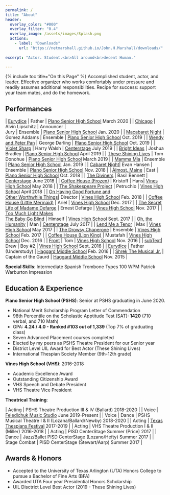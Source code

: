 ```yaml
---
permalink: /
title: "About"
header:
  overlay_color: "#000"
  overlay_filter: "0.4"
  overlay_image: /assets/images/Splash.png
  actions:
    - label: "Downloads"
      url: "https://netmarshall.github.io/John.H.Marshall/downloads/"
    
excerpt: "Actor. Student.<br>All around<br>decent Human."

---
```

{% include toc title="On this Page" %}
Accomplished student, actor, and leader. Effective organizer who works comfortably under pressure and readily assumes additional responsibilities. Recipe for success: support your team mates, and do the homework. 

## Performances

| [Eurydice](https://netmarshall.github.io/John.H.Marshall/gallery/#eurydice) | Father | [Plano Senior High School](https://www.pshstheatre.com/about) March 2020 |
| [Chicago](https://netmarshall.github.io/John.H.Marshall/gallery/#chicago) | Alvin Lipschitz \| Announcer \| <br>Jury \| Ensemble | [Plano Senior High School](https://www.pshstheatre.com/about) Jan. 2020 |
| [Macabaret Night](https://netmarshall.github.io/John.H.Marshall/gallery/#macabaret-night) | Gomez Addams \| Ensemble | [Plano Senior High School](https://www.pshstheatre.com/about) Oct. 2019 |
| [Wendy and Peter Pan](https://netmarshall.github.io/John.H.Marshall/gallery/#wendy-and-peter-pan) | George Darling | [Plano Senior High School](https://www.pshstheatre.com/about) Oct. 2019 |
| [Violet Sharp](https://netmarshall.github.io/John.H.Marshall/gallery/#violet-sharp) | Harry Walsh | [Centerstage](https://www.pisd.edu/Page/19755) July 2019 |
| [Bright Ideas](https://netmarshall.github.io/John.H.Marshall/gallery/#bright-ideas) | Joshua Bradley | [Plano Senior High School](https://www.pshstheatre.com/about) April 2019 |
| [These Shining Lives](https://netmarshall.github.io/John.H.Marshall/gallery/#these-shining-lives) | Tom Donohue | [Plano Senior High School](https://www.pshstheatre.com/about) March 2019 |
| [Mamma Mia](https://netmarshall.github.io/John.H.Marshall/gallery/#mamma-mia) | Ensemble | [Plano Senior High School](https://www.pshstheatre.com/about) Jan. 2019 |
| [Cabaret Night](https://netmarshall.github.io/John.H.Marshall/gallery/#cabaret-night)| Evan Hansen \| Ensemble | [Plano Senior High School](https://www.pshstheatre.com/about) Nov. 2018 |
| [Almost, Maine](https://netmarshall.github.io/John.H.Marshall/gallery/#almost-main) | East | [Plano Senior High School](https://www.pshstheatre.com/about) Oct. 2018 |
| [The Diviners](https://netmarshall.github.io/John.H.Marshall/gallery/#the-diviners) | Basil Bennett  | [Centerstage](https://www.pisd.edu/Page/19755) June 2018 |
| [Coffee House (Frozen)](https://netmarshall.github.io/John.H.Marshall/gallery/#coffee-house-frozen) | Kristoff \| Hans| [Vines High School](https://www.pisd.edu/Page/15110#calendar72951/20200216/month) May 2018 |
| [The Shakespeare Project](https://netmarshall.github.io/John.H.Marshall/gallery/#the-shakespeare-project) | Petruchio | [Vines High School](https://www.pisd.edu/Page/15110#calendar72951/20200216/month) April 2018 |
| [On Having Good Fortune and <br>Other Worthwhile Things](https://netmarshall.github.io/John.H.Marshall/gallery/#on-having-good-fortune-and-other-worthwhile-things)| Director | [Vines High School](https://www.pisd.edu/Page/15110#calendar72951/20200216/month) Feb. 2018 |
| [Coffee House (Little Mermaid)](https://netmarshall.github.io/John.H.Marshall/gallery/#coffee-house-little-mermaid) | Ariel | [Vines High School](https://www.pisd.edu/Page/15110#calendar72951/20200216/month) Dec. 2017 |
| [The Secret Life of Madame Defarge](https://netmarshall.github.io/John.H.Marshall/gallery/#the-secret-life-of-maddame-defarge) | Ernest Defarge | [Vines High School](https://www.pisd.edu/Page/15110#calendar72951/20200216/month) Nov. 2017 |
| [Too Much Light Makes <br>The Baby Go Blind](https://netmarshall.github.io/John.H.Marshall/gallery/#too-much-light-makes-the-baby-go-blind) | Himself | [Vines High School](https://www.pisd.edu/Page/15110#calendar72951/20200216/month) Sept. 2017 |
| [Oh, the Humanity](https://netmarshall.github.io/John.H.Marshall/gallery/#oh-the-humanity) | Man | [Centerstage](https://www.pisd.edu/Page/19755) July 2017 |
| [Lend Me a Tenor](https://netmarshall.github.io/John.H.Marshall/gallery/#lend-me-a-tenor) | Max | [Vines High School](https://www.pisd.edu/Page/15110#calendar72951/20200216/month) May 2017 |
| [The Drowsy Chaperone](https://netmarshall.github.io/John.H.Marshall/gallery/#the-drowsey-chaperone) | Ensemble  | [Vines High School](https://www.pisd.edu/Page/15110#calendar72951/20200216/month) Feb. 2017 |
| [Coffee House (Lion King)](https://netmarshall.github.io/John.H.Marshall/gallery/#coffee-house-lion-king) | Mustafah | [Vines High School](https://www.pisd.edu/Page/15110#calendar72951/20200216/month) Dec. 2016 |
| [Front](https://netmarshall.github.io/John.H.Marshall/gallery/#front) | Tom  | [Vines High School](https://www.pisd.edu/Page/15110#calendar72951/20200216/month) Nov. 2016 |
| [subText](https://netmarshall.github.io/John.H.Marshall/gallery/#subtext)| Drew \| Boy #2  | [Vines High School](https://www.pisd.edu/Page/15110#calendar72951/20200216/month) Sept. 2016 |
| [Eurydice](https://netmarshall.github.io/John.H.Marshall/gallery/#eurydice-1) | Father (Understudy) | [Haggard Middle School](https://sites.google.com/Pisd.edu/haggardtheatre) Feb. 2016 |
| [Shrek The Musical Jr.](https://netmarshall.github.io/John.H.Marshall/gallery/#shrek-the-musical-jr) | Captain of the Gaurd | [Haggard Middle School](https://sites.google.com/Pisd.edu/haggardtheatre) Nov. 2015 |

**Special Skills**: <a class="btn btn--primary">Intermediate Spanish</a> <a class="btn btn--primary">Trombone</a> <a class="btn btn--primary">Types 100 WPM</a> <a class="btn btn--primary">Patrick Warburton Impression</a>

## Education & Experience

**Plano Senior High School (PSHS)**: Senior at PSHS graduating in June 2020. 
* National Merit Scholarship Program Letter of Commendation 
* 98th Percentile on the Scholastic Apptitude Test (SAT): **1420** (710 verbal, and 710 Math)
* GPA: **4.24 / 4.0 - Ranked #103 out of 1,339** (Top 7% of graduating class)
* Seven Advanced Placement courses completed
* Elected by my peers as PSHS Theatre President for our Senior year 
* District Level UIL Award for Best Actor (These Shining Lives)
* International Thespian Society Member (9th-12th grade)

**Vines High School (VHS)**: 2016-2018
* Academic Excellence Award
* Outstanding Citizenship Award
* VHS Speech and Debate President
* VHS Theatre Vice President

**Theatrical Training**:

| Acting | PSHS Theatre Production  III & IV (Ballard) 2018-2020 |
| Voice | [Feledichuk Music Studio](https://feledichuk.musicteachershelper.com/Introduction) June 2019-Present |
| Voice \| Dance | PSHS Musical Theatre  I & II (Lozana/Ballard/Newby) 2018-2020 |
| Acting | [Texas Thespians Festival](https://www.texasthespians.org/) 2017-2019 |
| Acting | VHS Theatre Production  I & II (Miller) 2016-2018 |
| Acting | PISD CenterStage Summer (Price) 2017 |
| Dance | Jazz/Ballet PISD CenterStage (Lozano/Hefty) Summer 2017 |
| Stage Combat | PISD CenterStage (Stewart/Aarp) Summer 2017 |


## Awards & Honors
* Accepted to the University of Texas Arlington (UTA) Honors College to pursue a Bachelor of Fine Arts (BFA)
* Awarded UTA Four year Presidential Honors Scholarship
* UIL Disctrict Level Best Actor (2019 - These Shining Lives)





